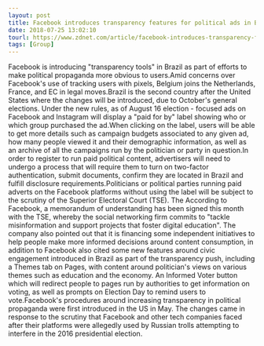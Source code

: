 ```yaml
---
layout: post
title: Facebook introduces transparency features for political ads in Brazil
date: 2018-07-25 13:02:10
tourl: https://www.zdnet.com/article/facebook-introduces-transparency-features-for-political-ads-in-brazil/
tags: [Group]
---
```

Facebook is introducing "transparency tools" in Brazil as part of efforts to make political propaganda more obvious to users.Amid concerns over Facebook's use of tracking users with pixels, Belgium joins the Netherlands, France, and EC in legal moves.Brazil is the second country after the United States where the changes will be introduced, due to October's general elections. Under the new rules, as of August 16 election - focused ads on Facebook and Instagram will display a "paid for by" label showing who or which group purchased the ad.When clicking on the label, users will be able to get more details such as campaign budgets associated to any given ad, how many people viewed it and their demographic information, as well as an archive of all the campaigns run by the politician or party in question.In order to register to run paid political content, advertisers will need to undergo a process that will require them to turn on two-factor authentication, submit documents, confirm they are located in Brazil and fulfill disclosure requirements.Politicians or political parties running paid adverts on the Facebook platforms without using the label will be subject to the scrutiny of the Superior Electoral Court (TSE). The According to Facebook, a memorandum of understanding has been signed this month with the TSE, whereby the social networking firm commits to "tackle misinformation and support projects that foster digital education". The company also pointed out that it is financing some independent initiatives to help people make more informed decisions around content consumption, in addition to Facebook also cited some new features around civic engagement introduced in Brazil as part of the transparency push, including a Themes tab on Pages, with content around politician's views on various themes such as education and the economy. An Informed Voter button which will redirect people to pages run by authorities to get information on voting, as well as prompts on Election Day to remind users to vote.Facebook's procedures around increasing transparency in political propaganda were first introduced in the US in May. The changes came in response to the scrutiny that Facebook and other tech companies faced after their platforms were allegedly used by Russian trolls attempting to interfere in the 2016 presidential election.
